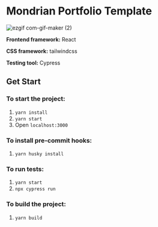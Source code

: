 # Mondrian Portfolio Template

![ezgif com-gif-maker (2)](https://user-images.githubusercontent.com/16256749/125957433-86f65d94-03d5-4d7c-99fa-00a0e3491eb2.gif)

**Frontend framework:** React

**CSS framework:** tailwindcss

**Testing tool:** Cypress

## Get Start

### To start the project:

1. `yarn install`
2. `yarn start`
3. Open `localhost:3000`

### To install pre-commit hooks:

1. `yarn husky install`

### To run tests:

1. `yarn start`
2. `npx cypress run`

### To build the project:

1. `yarn build`
